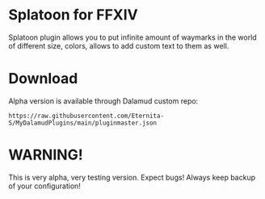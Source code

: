 # Splatoon for FFXIV
Splatoon plugin allows you to put infinite amount of waymarks in the world of different size, colors, allows to add custom text to them as well. 

# Download
Alpha version is available through Dalamud custom repo:

`https://raw.githubusercontent.com/Eternita-S/MyDalamudPlugins/main/pluginmaster.json`

# WARNING!
This is very alpha, very testing version. Expect bugs! Always keep backup of your configuration!
